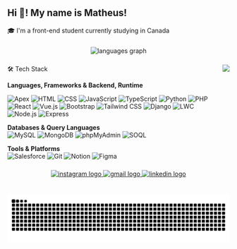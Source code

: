 <h2 align="left">Hi 👋! My name is Matheus! </h2>
<p>🎓 I'm a front-end student currently studying in Canada <br>
</p>

###

<div align="center">
  <img src="https://github-readme-stats.vercel.app/api/top-langs?username=MatheusVGonzalez&layout=compact&theme=dracula&hide=python" height="150" alt="languages graph"  />
</div>

###

<img align="right" height="200" src="https://media2.giphy.com/media/v1.Y2lkPTc5MGI3NjExY2doMzZoODVlZmtic24za2J2ODFlNzkyYTRhYXFiNnU4azlydWhkNCZlcD12MV9pbnRlcm5hbF9naWZfYnlfaWQmY3Q9Zw/qgQUggAC3Pfv687qPC/giphy.gif"  />

###

<div align="left">
🛠️ Tech Stack

**Languages, Frameworks & Backend, Runtime**

![Apex](https://img.shields.io/badge/-Apex-00A1E0?logo=salesforce&logoColor=white&style=flat)
![HTML](https://img.shields.io/badge/-HTML5-E34F26?logo=html5&logoColor=white&style=flat)
![CSS](https://img.shields.io/badge/-CSS3-1572B6?logo=css3&logoColor=white&style=flat)
![JavaScript](https://img.shields.io/badge/-JavaScript-F7DF1E?logo=javascript&logoColor=black&style=flat)
![TypeScript](https://img.shields.io/badge/-TypeScript-3178C6?logo=typescript&logoColor=white&style=flat)
![Python](https://img.shields.io/badge/-Python-3776AB?logo=python&logoColor=white&style=flat)
![PHP](https://img.shields.io/badge/-PHP-777BB4?logo=php&logoColor=white&style=flat)
![React](https://img.shields.io/badge/-React-61DAFB?logo=react&logoColor=black&style=flat)
![Vue.js](https://img.shields.io/badge/-Vue.js-4FC08D?logo=vue.js&logoColor=white&style=flat)
![Bootstrap](https://img.shields.io/badge/-Bootstrap-7952B3?logo=bootstrap&logoColor=white&style=flat)
![Tailwind CSS](https://img.shields.io/badge/-Tailwind_CSS-38B2AC?logo=tailwind-css&logoColor=white&style=flat)
![Django](https://img.shields.io/badge/-Django-092E20?logo=django&logoColor=white&style=flat)
![LWC](https://img.shields.io/badge/-LWC-00A1E0?logo=salesforce&logoColor=white&style=flat)
![Node.js](https://img.shields.io/badge/-Node.js-339933?logo=node.js&logoColor=white&style=flat)
![Express](https://img.shields.io/badge/-Express-000000?logo=express&logoColor=white&style=flat)


**Databases & Query Languages**  
![MySQL](https://img.shields.io/badge/-MySQL-4479A1?logo=mysql&logoColor=white&style=flat)
![MongoDB](https://img.shields.io/badge/-MongoDB-47A248?logo=mongodb&logoColor=white&style=flat)
![phpMyAdmin](https://img.shields.io/badge/-phpMyAdmin-F8981D?logo=phpmyadmin&logoColor=white&style=flat)
![SOQL](https://img.shields.io/badge/-SOQL-00A1E0?logo=salesforce&logoColor=white&style=flat)

**Tools & Platforms**  
![Salesforce](https://img.shields.io/badge/-Salesforce-00A1E0?logo=salesforce&logoColor=white&style=flat)
![Git](https://img.shields.io/badge/-Git-F05032?logo=git&logoColor=white&style=flat)
![Notion](https://img.shields.io/badge/-Notion-000000?logo=notion&logoColor=white&style=flat)
![Figma](https://img.shields.io/badge/-Figma-F24E1E?logo=figma&logoColor=white&style=flat)


</div>

###

<div align="center">
  <a href="https://www.instagram.com/matheus.vg_/" target="_blank">
    <img src="https://img.shields.io/static/v1?message=Instagram&logo=instagram&label=&color=E4405F&logoColor=white&labelColor=&style=for-the-badge" height="35" alt="instagram logo"  />
  </a>
  <a href="matheusverissimogonzalez@gmail.com" target="_blank">
    <img src="https://img.shields.io/static/v1?message=Gmail&logo=gmail&label=&color=D14836&logoColor=white&labelColor=&style=for-the-badge" height="35" alt="gmail logo"  />
  </a>
  <a href="https://www.linkedin.com/in/matheus-vgonzalez/" target="_blank">
    <img src="https://img.shields.io/static/v1?message=LinkedIn&logo=linkedin&label=&color=0077B5&logoColor=white&labelColor=&style=for-the-badge" height="35" alt="linkedin logo"  />
  </a>
</div>

###

<br clear="both">

<img src="https://raw.githubusercontent.com/MatheusVGonzalez/MatheusVGonzalez/output/snake.svg" alt="Snake animation" />

###
